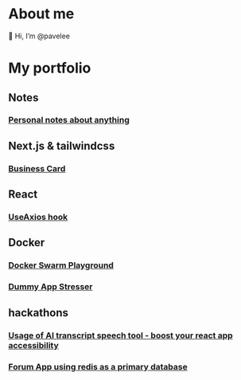 # About me

👋 Hi, I’m @pavelee

# My portfolio
## Notes
### [Personal notes about anything](https://github.com/pavelee/my-notes)
## Next.js & tailwindcss
### [Business Card](https://github.com/pavelee/business-card)
## React
### [UseAxios hook](https://github.com/pavelee/useaxios)
## Docker
### [Docker Swarm Playground](https://github.com/pavelee/docker-swarm-playground)
### [Dummy App Stresser](https://github.com/pavelee/dummy-app-stresser)
## hackathons
### [Usage of AI transcript speech tool - boost your react app accessibility](https://github.com/pavelee/react-deepgram-example)
### [Forum App using redis as a primary database](https://github.com/pavelee/stoa-redis-stack)
